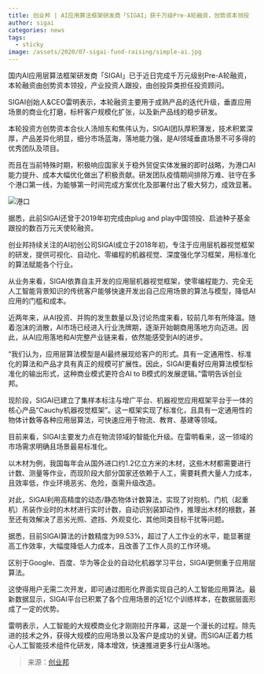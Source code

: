 ```yaml
---
title: 创业邦 | AI应用算法框架研发商「SIGAI」获千万级Pre-A轮融资，创势资本领投
author: sigai
categories: news
tags:
  - sticky
image: /assets/2020/07-sigai-fund-raising/simple-ai.jpg
---
```


国内AI应用层算法框架研发商「SIGAI」已于近日完成千万元级别Pre-A轮融资，本轮融资由创势资本领投，产业投资人跟投，由创投异类担任投资顾问。

SIGAI创始人&CEO雷明表示，本轮融资主要用于成熟产品的迭代升级，垂直应用场景的商业化打磨，标杆客户规模化扩张，以及新产品线的稳步研发。

本轮投资方创势资本合伙人汤旭东和焦伟认为，SIGAI团队厚积薄发，技术积累深厚，产品差异化明显，细分市场蓝海，落地能力强，是AI领域垂直场景不可多得的优秀团队及项目。

而且在当前特殊时期，积极响应国家关于稳外贸促实体发展的即时战略，为港口AI能力提升、成本大幅优化做出了积极贡献。研发团队疫情期间排除万难、驻守在多个港口第一线，为能够第一时间完成方案优化及部署付出了极大努力，成效显著。

![港口](/assets/2020/07-sigai-fund-raising/counting-ai.jpg)

据悉，此前SIGAI还曾于2019年初完成由plug and play中国领投、启迪种子基金跟投的数百万元天使轮融资。

创业邦持续关注的AI初创公司SIGAI成立于2018年初，专注于应用层机器视觉框架的研发，提供可视化、自动化、零编程的机器视觉、深度强化学习框架，用标准化的算法赋能各个行业。

从业务来看，SIGAI依靠自主开发的应用层机器视觉框架，使零编程能力、完全无人工智能背景知识的传统客户能够快速开发出自己应用场景的算法与模型，降低AI应用的门槛和成本。

近两年来，从AI投资、并购的发生数量以及讨论热度来看，较前几年有所降温。随着泡沫的消散，AI市场已经进入行业洗牌期，逐渐开始朝商用落地方向迈进。因此，从AI应用落地和AI完整产业链来看，依然能感受到AI的进步。

“我们认为，应用层算法模型是AI最终展现给客户的形式。具有一定通用性、标准化的算法和产品才具有真正的规模可扩展性。因此，SIGAI更看好应用算法模型标准化的输出形式，这种商业模式更符合AI to B模式的发展逻辑。”雷明告诉创业邦。

现阶段，SIGAI已建立了集样本标注与增广平台、机器视觉应用框架平台于一体的核心产品“Cauchy机器视觉框架”。这一框架实现了标准化，且具有一定通用性的物体计数等各种应用层算法，可快速应用于物流、教育、基建等领域。

目前来看，SIGAI主要发力点在物流领域的智能化升级。在雷明看来，这一领域的市场需求明确且场景最易标准化。

以木材为例，我国每年会从国外进口约1.2亿立方米的木材，这些木材都需要进行计数、测量等作业，而现阶段大部分国家还依赖于人工，需要耗费大量人力成本，且效率低，作业环境恶劣、危险，亟需升级改造。

对此，SIGAI利用高精度的动态/静态物体计数算法，实现了对抱机、门机（起重机）吊装作业时的木材进行实时计数，自动识别装卸动作，推理出木材的根数，甚至还有效解决了恶劣光照、遮挡、外观变化、其他同类目标干扰等问题。

据悉，目前SIGAI算法的计数精度为99.53%，超过了人工作业的水平，能显著提高工作效率，大幅度降低人力成本，且改善了工作人员的工作环境。

区别于Google、百度、华为等企业的自动化机器学习平台，SIGAI更侧重于应用层算法。

这使得用户无需二次开发，即可通过图形化界面实现自己的人工智能应用算法。最新数据显示，SIGAI平台已积累了各个应用场景的近1亿个训练样本，在数据层面形成了一定的优势。

雷明表示，人工智能的大规模商业化才刚刚拉开序幕，这是一个漫长的过程。除先进的技术之外，获得大规模的应用场景以及客户是成功的关键。而SIGAI正着力核心人工智能技术组件化研发，降本增效，快速推进更多行业AI落地。

> 来源：[创业邦](https://www.sohu.com/a/405468284_403354)
